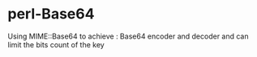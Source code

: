 # perl-Base64

Using MIME::Base64
to achieve : Base64 encoder and decoder and can limit the bits count of the key
